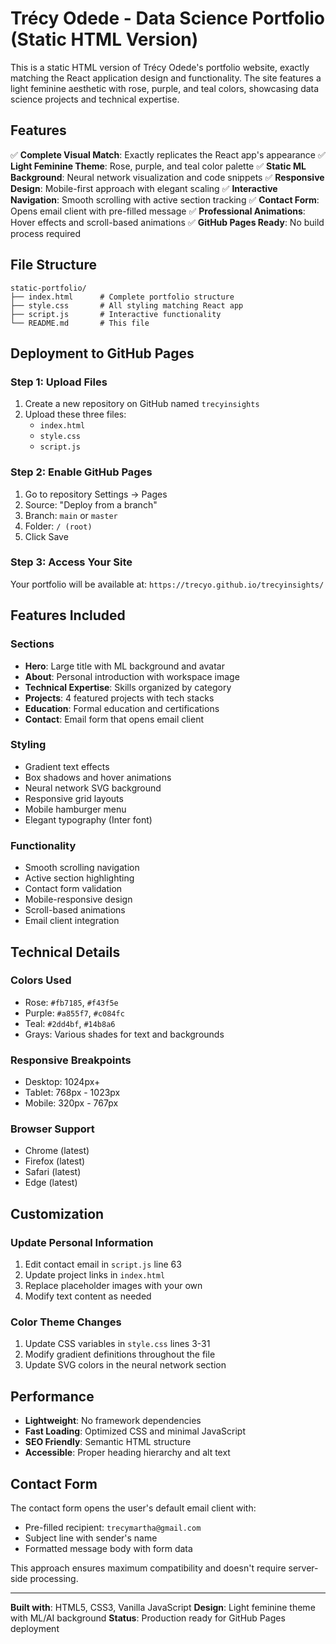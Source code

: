 # Trécy Odede - Data Science Portfolio (Static HTML Version)

This is a static HTML version of Trécy Odede's portfolio website, exactly matching the React application design and functionality. The site features a light feminine aesthetic with rose, purple, and teal colors, showcasing data science projects and technical expertise.

## Features

✅ **Complete Visual Match**: Exactly replicates the React app's appearance
✅ **Light Feminine Theme**: Rose, purple, and teal color palette
✅ **Static ML Background**: Neural network visualization and code snippets
✅ **Responsive Design**: Mobile-first approach with elegant scaling
✅ **Interactive Navigation**: Smooth scrolling with active section tracking
✅ **Contact Form**: Opens email client with pre-filled message
✅ **Professional Animations**: Hover effects and scroll-based animations
✅ **GitHub Pages Ready**: No build process required

## File Structure

```
static-portfolio/
├── index.html      # Complete portfolio structure
├── style.css       # All styling matching React app
├── script.js       # Interactive functionality
└── README.md       # This file
```

## Deployment to GitHub Pages

### Step 1: Upload Files
1. Create a new repository on GitHub named `trecyinsights`
2. Upload these three files:
   - `index.html`
   - `style.css`
   - `script.js`

### Step 2: Enable GitHub Pages
1. Go to repository Settings → Pages
2. Source: "Deploy from a branch"
3. Branch: `main` or `master`
4. Folder: `/ (root)`
5. Click Save

### Step 3: Access Your Site
Your portfolio will be available at:
`https://trecyo.github.io/trecyinsights/`

## Features Included

### Sections
- **Hero**: Large title with ML background and avatar
- **About**: Personal introduction with workspace image
- **Technical Expertise**: Skills organized by category
- **Projects**: 4 featured projects with tech stacks
- **Education**: Formal education and certifications
- **Contact**: Email form that opens email client

### Styling
- Gradient text effects
- Box shadows and hover animations
- Neural network SVG background
- Responsive grid layouts
- Mobile hamburger menu
- Elegant typography (Inter font)

### Functionality
- Smooth scrolling navigation
- Active section highlighting
- Contact form validation
- Mobile-responsive design
- Scroll-based animations
- Email client integration

## Technical Details

### Colors Used
- Rose: `#fb7185`, `#f43f5e`
- Purple: `#a855f7`, `#c084fc`
- Teal: `#2dd4bf`, `#14b8a6`
- Grays: Various shades for text and backgrounds

### Responsive Breakpoints
- Desktop: 1024px+
- Tablet: 768px - 1023px
- Mobile: 320px - 767px

### Browser Support
- Chrome (latest)
- Firefox (latest)
- Safari (latest)
- Edge (latest)

## Customization

### Update Personal Information
1. Edit contact email in `script.js` line 63
2. Update project links in `index.html`
3. Replace placeholder images with your own
4. Modify text content as needed

### Color Theme Changes
1. Update CSS variables in `style.css` lines 3-31
2. Modify gradient definitions throughout the file
3. Update SVG colors in the neural network section

## Performance

- **Lightweight**: No framework dependencies
- **Fast Loading**: Optimized CSS and minimal JavaScript
- **SEO Friendly**: Semantic HTML structure
- **Accessible**: Proper heading hierarchy and alt text

## Contact Form

The contact form opens the user's default email client with:
- Pre-filled recipient: `trecymartha@gmail.com`
- Subject line with sender's name
- Formatted message body with form data

This approach ensures maximum compatibility and doesn't require server-side processing.

---

**Built with**: HTML5, CSS3, Vanilla JavaScript
**Design**: Light feminine theme with ML/AI background
**Status**: Production ready for GitHub Pages deployment